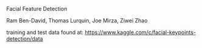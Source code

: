 Facial Feature Detection

Ram Ben-David, Thomas Lurquin, Joe Mirza, Ziwei Zhao

training and test data found at: https://www.kaggle.com/c/facial-keypoints-detection/data
